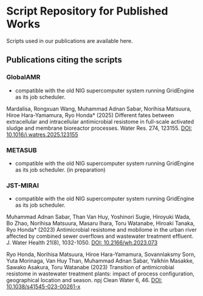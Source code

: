 # Script Repository for Published Works
Scripts used in our publications are available here.

## Publications citing the scripts
### GlobalAMR
* compatible with the old NIG supercomputer system running GridEngine as its job scheduler.

Mardalisa, Rongxuan Wang, Muhammad Adnan Sabar, Norihisa Matsuura, Hiroe Hara-Yamamura, Ryo Honda* (2025) Different fates between extracellular and intracellular antimicrobial resistome in full-scale activated sludge and membrane bioreactor processes. Water Res. 274, 123155. [DOI: 10.1016/j.watres.2025.123155](https://doi.org/10.1016/j.watres.2025.123155)

### METASUB
* compatible with the old NIG supercomputer system running GridEngine as its job scheduler.
(in preparation)

### JST-MIRAI
* compatible with the old NIG supercomputer system running GridEngine as its job scheduler.

Muhammad Adnan Sabar, Than Van Huy, Yoshinori Sugie, Hiroyuki Wada, Bo Zhao, Norihisa Matsuura, Masaru Ihara, Toru Watanabe, Hiroaki Tanaka, Ryo Honda* (2023) Antimicrobial resistome and mobilome in the urban river affected by combined sewer overflows and wastewater treatment effluent. J. Water Health 21(8), 1032-1050. [DOI: 10.2166/wh.2023.073](https://doi.org/10.2166/wh.2023.073)

Ryo Honda, Norihisa Matsuura, Hiroe Hara-Yamamura, Sovannlaksmy Sorn, Yuta Morinaga, Van Huy Than, Muhammad Adnan Sabar, Yalkhin Masakke, Sawako Asakura, Toru Watanabe (2023) Transition of antimicrobial resistome in wastewater treatment plants: impact of process configuration, geographical location and season. npj Clean Water 6, 46. [DOI: 10.1038/s41545-023-00261-x](https://doi.org/10.1038/s41545-023-00261-x)


